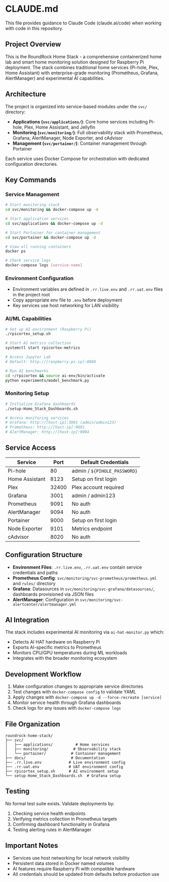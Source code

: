 # CLAUDE.md

This file provides guidance to Claude Code (claude.ai/code) when working with code in this repository.

## Project Overview

This is the RoundRock Home Stack - a comprehensive containerized home lab and smart home monitoring solution designed for Raspberry Pi deployment. The stack combines traditional home services (Pi-hole, Plex, Home Assistant) with enterprise-grade monitoring (Prometheus, Grafana, AlertManager) and experimental AI capabilities.

## Architecture

The project is organized into service-based modules under the `svc/` directory:

- **Applications (`svc/applications/`)**: Core home services including Pi-hole, Plex, Home Assistant, and Jellyfin
- **Monitoring (`svc/monitoring/`)**: Full observability stack with Prometheus, Grafana, AlertManager, Node Exporter, and cAdvisor
- **Management (`svc/portainer/`)**: Container management through Portainer

Each service uses Docker Compose for orchestration with dedicated configuration directories.

## Key Commands

### Service Management
```bash
# Start monitoring stack
cd svc/monitoring && docker-compose up -d

# Start application services
cd svc/applications && docker-compose up -d

# Start Portainer for container management
cd svc/portainer && docker-compose up -d

# View all running containers
docker ps

# Check service logs
docker-compose logs [service-name]
```

### Environment Configuration
- Environment variables are defined in `.rr.live.env` and `.rr.uat.env` files in the project root
- Copy appropriate env file to `.env` before deployment
- Key services use host networking for LAN visibility

### AI/ML Capabilities
```bash
# Set up AI environment (Raspberry Pi)
./rpicortex_setup.sh

# Start AI metrics collection
systemctl start rpicortex-metrics

# Access Jupyter Lab
# Default: http://[raspberry-pi-ip]:8888

# Run AI benchmarks
cd ~/rpicortex && source ai-env/bin/activate
python experiments/model_benchmark.py
```

### Monitoring Setup
```bash
# Initialize Grafana dashboards
./setup-Home_Stack_Dashboards.sh

# Access monitoring services
# Grafana: http://[host-ip]:3001 (admin/admin123)
# Prometheus: http://[host-ip]:9091
# AlertManager: http://[host-ip]:9094
```

## Service Access

| Service | Port | Default Credentials |
|---------|------|-------------------|
| Pi-hole | 80 | admin / `${PIHOLE_PASSWORD}` |
| Home Assistant | 8123 | Setup on first login |
| Plex | 32400 | Plex account required |
| Grafana | 3001 | admin / admin123 |
| Prometheus | 9091 | No auth |
| AlertManager | 9094 | No auth |
| Portainer | 9000 | Setup on first login |
| Node Exporter | 9101 | Metrics endpoint |
| cAdvisor | 8020 | No auth |

## Configuration Structure

- **Environment Files**: `.rr.live.env`, `.rr.uat.env` contain service credentials and paths
- **Prometheus Config**: `svc/monitoring/svc-prometheus/prometheus.yml` and `rules/` directory
- **Grafana**: Datasources in `svc/monitoring/svc-grafana/datasources/`, dashboards provisioned via JSON files
- **AlertManager**: Configuration in `svc/monitoring/svc-alertcenter/alertmanager.yml`

## AI Integration

The stack includes experimental AI monitoring via `ai-hat-monitor.py` which:
- Detects AI HAT hardware on Raspberry Pi
- Exports AI-specific metrics to Prometheus
- Monitors CPU/GPU temperatures during ML workloads
- Integrates with the broader monitoring ecosystem

## Development Workflow

1. Make configuration changes to appropriate service directories
2. Test changes with `docker-compose config` to validate YAML
3. Apply changes with `docker-compose up -d --force-recreate [service]`
4. Monitor service health through Grafana dashboards
5. Check logs for any issues with `docker-compose logs`

## File Organization

```
roundrock-home-stack/
├── svc/
│   ├── applications/          # Home services
│   ├── monitoring/           # Observability stack
│   └── portainer/           # Container management
├── docs/                    # Documentation
├── .rr.live.env            # Live environment config
├── .rr.uat.env             # UAT environment config
├── rpicortex_setup.sh      # AI environment setup
└── setup-Home_Stack_Dashboards.sh  # Grafana setup
```

## Testing

No formal test suite exists. Validate deployments by:
1. Checking service health endpoints
2. Verifying metrics collection in Prometheus targets
3. Confirming dashboard functionality in Grafana
4. Testing alerting rules in AlertManager

## Important Notes

- Services use host networking for local network visibility
- Persistent data stored in Docker named volumes
- AI features require Raspberry Pi with compatible hardware
- All credentials should be updated from defaults before production use
